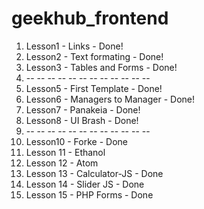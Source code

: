 # geekhub_frontend

1) Lesson1 - Links - Done!<br>
2) Lesson2 - Text formating - Done!<br>
3) Lesson3 - Tables and Forms - Done! <br>
4) -- -- --  --  --  --  --  --  --  --  --  -- <br>
5) Lesson5 - First Template - Done!<br>
6) Lesson6 - Managers to Manager - Done!<br>
7) Lesson7 - Panakeia - Done!<br>
8) Lesson8 - UI Brash - Done!<br>
9) -- -- --  --  --  --  --  --  --  --  --  -- <br>
10) Lesson10 - Forke - Done<br>
11) Lesson 11 - Ethanol<br>
12) Lesson 12 - Atom<br>
13) Lesson 13 - Calculator-JS - Done<br>
14) Lesson 14 - Slider JS - Done <br>
15) Lesson 15 - PHP Forms - Done <br>



